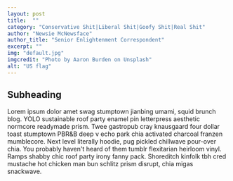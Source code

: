 ```yaml
---
layout: post
title:  ""
category: "Conservative Shit|Liberal Shit|Goofy Shit|Real Shit"
author: "Newsie McNewsface"
author_title: "Senior Enlightenment Correspondent"
excerpt: ""
img: "default.jpg"
imgcredit: "Photo by Aaron Burden on Unsplash"
alt: "US flag"
---
```


## Subheading

Lorem ipsum dolor amet swag stumptown jianbing umami, squid brunch blog. YOLO sustainable roof party enamel pin letterpress aesthetic normcore readymade prism. Twee gastropub cray knausgaard four dollar toast stumptown PBR&B deep v echo park chia activated charcoal franzen mumblecore. Next level literally hoodie, pug pickled chillwave pour-over chia. You probably haven't heard of them tumblr flexitarian heirloom vinyl. Ramps shabby chic roof party irony fanny pack. Shoreditch kinfolk tbh cred mustache hot chicken man bun schlitz prism disrupt, chia migas snackwave.

